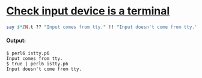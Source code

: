 [1]: http://rosettacode.org/wiki/Check_input_device_is_a_terminal

# [Check input device is a terminal][1]

```perl
say $*IN.t ?? "Input comes from tty." !! "Input doesn't come from tty.";
```

#### Output:
```
$ perl6 istty.p6
Input comes from tty.
$ true | perl6 istty.p6
Input doesn't come from tty.
```